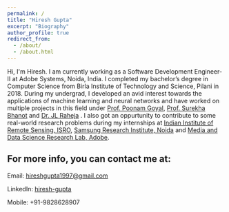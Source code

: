 ```yaml
---
permalink: /
title: "Hiresh Gupta"
excerpt: "Biography"
author_profile: true
redirect_from: 
  - /about/
  - /about.html
---
```


Hi, I'm Hiresh. I am currently working as a Software Development Engineer-II at Adobe Systems, Noida, India. I completed my bachelor’s degree in Computer Science
 from Birla Institute of Technology and Science, Pilani in 2018. During my undergrad, I developed an avid interest towards the applications of
 machine learning and neural networks and have
  worked on multiple projects in this field under [Prof. Poonam Goyal](https://www.bits-pilani.ac.in/pilani/poonam/Profile), 
  [Prof. Surekha Bhanot](https://www.bits-pilani.ac.in/Pilani/surekha/profile)
   and [Dr. JL Raheja](https://www.ceeri.res.in/profiles/j-l-raheja/) . 
 I also got an oppurtunity to contribute to some real-world research problems during my internships
  at [Indian Institute of Remote Sensing, ISRO](https://www.iirs.gov.in/), [Samsung Research Institute, Noida](https://research.samsung.com/sri-n) 
 and [Media and Data Science Research Lab, Adobe](https://research.adobe.com/). 


For more info, you can contact me at:
-
Email: hireshgupta1997@gmail.com

LinkedIn: [hiresh-gupta](https://www.linkedin.com/in/hiresh-gupta-027bb8b0/)

Mobile: +91-9828628907

